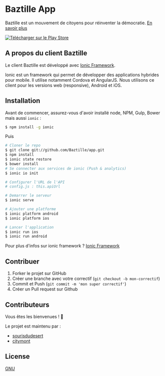 Baztille App
=====================

Baztille est un mouvement de citoyens pour réinventer la démocratie.
[En savoir plus](http://baztille.org)

[![Télécharger sur le Play Store](https://developer.android.com/images/brand/en_generic_rgb_wo_45.png)](https://play.google.com/store/apps/details?id=org.baztille.app&hl=fr)


## A propos du client Baztille

Le client Baztille est développé avec [Ionic Framework](http://ionicframework.com/).

Ionic est un framework qui permet de développer des applications hybrides pour mobile. Il utilise notamment Cordova et AngularJS. Nous utilisons ce client pour les versions web (responsive), Android et iOS.

## Installation

Avant de commencer, assurez-vous d'avoir installé node, NPM, Gulp, Bower mais aussi `ionic` :

```bash
$ npm install -g ionic
```

Puis

```bash
# Cloner le repo
$ git clone git://github.com/Baztille/app.git
$ npm install
$ ionic state restore
$ bower install
# Se connecter aux services de ionic (Push & analytics)
$ ionic io init

# Configurer l'URL de l'API
# config.js : this.apiUrl

# Demarrer le serveur
$ ionic serve

# Ajouter une platforme
$ ionic platform android
$ ionic platform ios

# Lancer l'application
$ ionic run ios
$ ionic run android

```

Pour plus d'infos sur ionic framework ? [Ionic Framework](http://ionicframework.com)

## Contribuer

1. Forker le projet sur GitHub
2. Créer une branche avec votre correctif (`git checkout -b mon-correctif`)
3. Commit et Push (`git commit -m 'mon super correctif'`)
4. Créer un Pull request sur Github

## Contributeurs

Vous êtes les bienvenues ! 🎉

Le projet est maintenu par : 

* [sourisdudesert](https://github.com/sourisdudesert)
* [citymont](https://github.com/citymont)


## License
[GNU](LICENSE)
